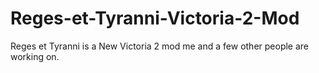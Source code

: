 # Reges-et-Tyranni-Victoria-2-Mod
Reges et Tyranni is a New Victoria 2 mod me and a few other people are working on.
